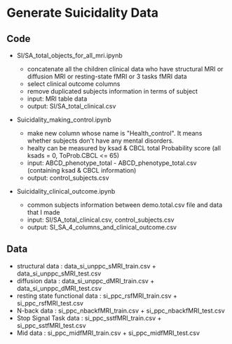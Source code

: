 # Generate Suicidality Data
## Code
* SI/SA_total_objects_for_all_mri.ipynb
  * concatenate all the children clinical data who have structural MRI or diffusion MRI or resting-state fMRI or 3 tasks fMRI data         
  * select clinical outcome columns
  * remove duplicated subjects information in terms of subject
  * input: MRI table data
  * output: SI/SA_total_clinical.csv  
   
* Suicidality_making_control.ipynb
  * make new column whose name is "Health_control". It means whether subjects don't have any mental disorders.
  * healty can be measured by ksad & CBCL total Probability score (all ksads = 0, ToProb.CBCL <= 65)
  * input: ABCD_phenotype_total - ABCD_phenotype_total.csv (containing ksad & CBCL information)
  * output: control_subjects.csv
  
* Suicidality_clinical_outcome.ipynb
  * common subjects information between demo.total.csv file and data that I made
  * input: SI/SA_total_clinical.csv, control_subjects.csv
  * output: SI_SA_4_columns_and_clinical_outcome.csv

## Data
* structural data : data_si_unppc_sMRI_train.csv + data_si_unppc_sMRI_test.csv
* diffusion data : data_si_unppc_dMRI_train.csv + data_si_unppc_dMRI_test.csv
* resting state functional data : si_ppc_rsfMRI_train.csv + si_ppc_rsfMRI_test.csv
* N-back data : si_ppc_nbackfMRI_train.csv + si_ppc_nbackfMRI_test.csv
* Stop Signal Task data : si_ppc_sstfMRI_train.csv + si_ppc_sstfMRI_test.csv
* Mid data : si_ppc_midfMRI_train.csv + si_ppc_midfMRI_test.csv
